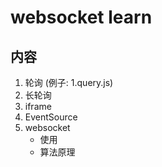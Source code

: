 # websocket learn

## 内容

1. 轮询 (例子: 1.query.js)
2. 长轮询
3. iframe
4. EventSource
5. websocket
    * 使用
    * 算法原理
    